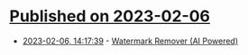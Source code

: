 # [Published on 2023-02-06](index.md)

* [2023-02-06, 14:17:39](https://news.ycombinator.com/item?id=34677552) - [Watermark Remover (AI Powered)](https://www.watermarkremover.io)
